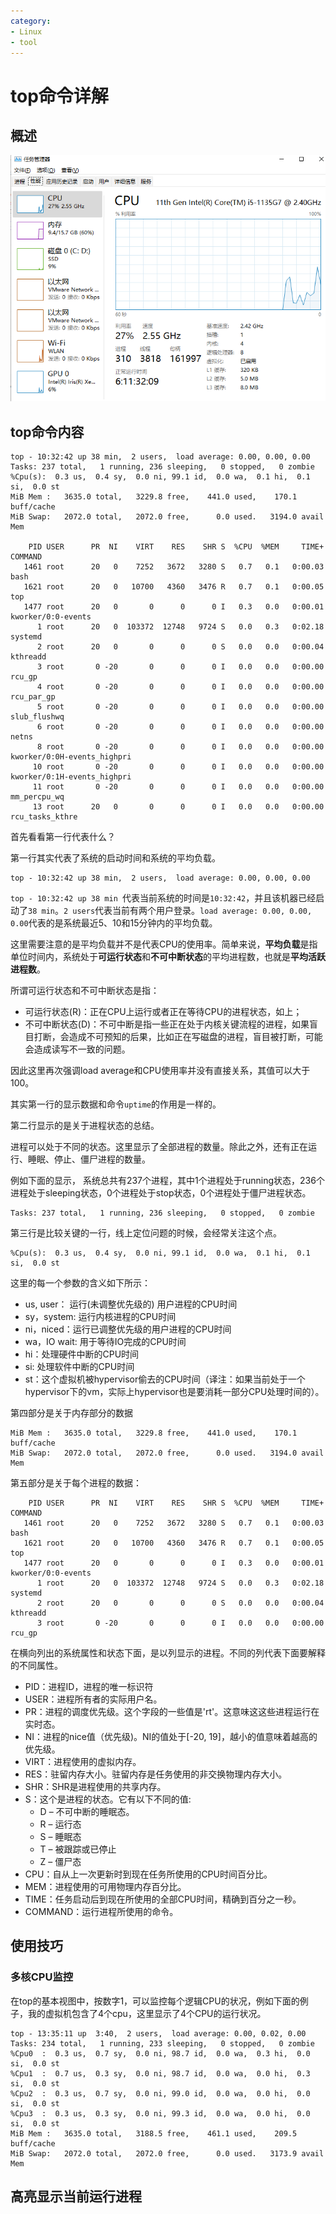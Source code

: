 ```yaml
---
category: 
- Linux
- tool
---
```



# top命令详解

## 概述
![git ssh key](https://raw.githubusercontent.com/zgjsxx/static-img-repo/main/blog/tool/top/windows_task_manger.png)



## top命令内容

```shell
top - 10:32:42 up 38 min,  2 users,  load average: 0.00, 0.00, 0.00
Tasks: 237 total,   1 running, 236 sleeping,   0 stopped,   0 zombie
%Cpu(s):  0.3 us,  0.4 sy,  0.0 ni, 99.1 id,  0.0 wa,  0.1 hi,  0.1 si,  0.0 st
MiB Mem :   3635.0 total,   3229.8 free,    441.0 used,    170.1 buff/cache
MiB Swap:   2072.0 total,   2072.0 free,      0.0 used.   3194.0 avail Mem

    PID USER      PR  NI    VIRT    RES    SHR S  %CPU  %MEM     TIME+ COMMAND
   1461 root      20   0    7252   3672   3280 S   0.7   0.1   0:00.03 bash
   1621 root      20   0   10700   4360   3476 R   0.7   0.1   0:00.05 top
   1477 root      20   0       0      0      0 I   0.3   0.0   0:00.01 kworker/0:0-events
      1 root      20   0  103372  12748   9724 S   0.0   0.3   0:02.18 systemd
      2 root      20   0       0      0      0 S   0.0   0.0   0:00.04 kthreadd
      3 root       0 -20       0      0      0 I   0.0   0.0   0:00.00 rcu_gp
      4 root       0 -20       0      0      0 I   0.0   0.0   0:00.00 rcu_par_gp
      5 root       0 -20       0      0      0 I   0.0   0.0   0:00.00 slub_flushwq
      6 root       0 -20       0      0      0 I   0.0   0.0   0:00.00 netns
      8 root       0 -20       0      0      0 I   0.0   0.0   0:00.00 kworker/0:0H-events_highpri
     10 root       0 -20       0      0      0 I   0.0   0.0   0:00.00 kworker/0:1H-events_highpri
     11 root       0 -20       0      0      0 I   0.0   0.0   0:00.00 mm_percpu_wq
     13 root      20   0       0      0      0 I   0.0   0.0   0:00.00 rcu_tasks_kthre
```

首先看看第一行代表什么？

第一行其实代表了系统的启动时间和系统的平均负载。

```shell
top - 10:32:42 up 38 min,  2 users,  load average: 0.00, 0.00, 0.00
```

```top - 10:32:42 up 38 min ```代表当前系统的时间是```10:32:42```，并且该机器已经启动了```38 min```。```2 users```代表当前有两个用户登录。```load average: 0.00, 0.00, 0.00```代表的是系统最近5、10和15分钟内的平均负载。

这里需要注意的是平均负载并不是代表CPU的使用率。简单来说，**平均负载**是指单位时间内，系统处于**可运行状态**和**不可中断状态**的平均进程数，也就是**平均活跃进程数**。

所谓可运行状态和不可中断状态是指：
- 可运行状态(R)：正在CPU上运行或者正在等待CPU的进程状态，如上；
- 不可中断状态(D)：不可中断是指一些正在处于内核关键流程的进程，如果盲目打断，会造成不可预知的后果，比如正在写磁盘的进程，盲目被打断，可能会造成读写不一致的问题。

因此这里再次强调load average和CPU使用率并没有直接关系，其值可以大于100。

其实第一行的显示数据和命令```uptime```的作用是一样的。

第二行显示的是关于进程状态的总结。

进程可以处于不同的状态。这里显示了全部进程的数量。除此之外，还有正在运行、睡眠、停止、僵尸进程的数量。

例如下面的显示， 系统总共有237个进程，其中1个进程处于running状态，236个进程处于sleeping状态，0个进程处于stop状态，0个进程处于僵尸进程状态。

```shell
Tasks: 237 total,   1 running, 236 sleeping,   0 stopped,   0 zombie
```

第三行是比较关键的一行，线上定位问题的时候，会经常关注这个点。

```shell
%Cpu(s):  0.3 us,  0.4 sy,  0.0 ni, 99.1 id,  0.0 wa,  0.1 hi,  0.1 si,  0.0 st
```
这里的每一个参数的含义如下所示：
- us, user： 运行(未调整优先级的) 用户进程的CPU时间
- sy，system: 运行内核进程的CPU时间
- ni，niced：运行已调整优先级的用户进程的CPU时间
- wa，IO wait: 用于等待IO完成的CPU时间
- hi：处理硬件中断的CPU时间
- si: 处理软件中断的CPU时间
- st：这个虚拟机被hypervisor偷去的CPU时间（译注：如果当前处于一个hypervisor下的vm，实际上hypervisor也是要消耗一部分CPU处理时间的）。


第四部分是关于内存部分的数据

```shell
MiB Mem :   3635.0 total,   3229.8 free,    441.0 used,    170.1 buff/cache
MiB Swap:   2072.0 total,   2072.0 free,      0.0 used.   3194.0 avail Mem
```

第五部分是关于每个进程的数据：
```shell
    PID USER      PR  NI    VIRT    RES    SHR S  %CPU  %MEM     TIME+ COMMAND
   1461 root      20   0    7252   3672   3280 S   0.7   0.1   0:00.03 bash
   1621 root      20   0   10700   4360   3476 R   0.7   0.1   0:00.05 top
   1477 root      20   0       0      0      0 I   0.3   0.0   0:00.01 kworker/0:0-events
      1 root      20   0  103372  12748   9724 S   0.0   0.3   0:02.18 systemd
      2 root      20   0       0      0      0 S   0.0   0.0   0:00.04 kthreadd
      3 root       0 -20       0      0      0 I   0.0   0.0   0:00.00 rcu_gp
```

在横向列出的系统属性和状态下面，是以列显示的进程。不同的列代表下面要解释的不同属性。

- PID：进程ID，进程的唯一标识符
- USER：进程所有者的实际用户名。
- PR：进程的调度优先级。这个字段的一些值是'rt'。这意味这这些进程运行在实时态。
- NI：进程的nice值（优先级)。NI的值处于[-20, 19]，越小的值意味着越高的优先级。
- VIRT：进程使用的虚拟内存。
- RES：驻留内存大小。驻留内存是任务使用的非交换物理内存大小。
- SHR：SHR是进程使用的共享内存。
- S：这个是进程的状态。它有以下不同的值:
  - D – 不可中断的睡眠态。
  - R – 运行态
  - S – 睡眠态
  - T – 被跟踪或已停止
  - Z – 僵尸态
- CPU：自从上一次更新时到现在任务所使用的CPU时间百分比。
- MEM：进程使用的可用物理内存百分比。
- TIME：任务启动后到现在所使用的全部CPU时间，精确到百分之一秒。
- COMMAND：运行进程所使用的命令。


## 使用技巧

### 多核CPU监控

在top的基本视图中，按数字1，可以监控每个逻辑CPU的状况，例如下面的例子，我的虚拟机包含了4个cpu，这里显示了4个CPU的运行状况。

```shell
top - 13:35:11 up  3:40,  2 users,  load average: 0.00, 0.02, 0.00
Tasks: 234 total,   1 running, 233 sleeping,   0 stopped,   0 zombie
%Cpu0  :  0.3 us,  0.7 sy,  0.0 ni, 98.7 id,  0.0 wa,  0.3 hi,  0.0 si,  0.0 st
%Cpu1  :  0.7 us,  0.3 sy,  0.0 ni, 98.7 id,  0.0 wa,  0.0 hi,  0.3 si,  0.0 st
%Cpu2  :  0.3 us,  0.7 sy,  0.0 ni, 99.0 id,  0.0 wa,  0.0 hi,  0.0 si,  0.0 st
%Cpu3  :  0.3 us,  0.3 sy,  0.0 ni, 99.3 id,  0.0 wa,  0.0 hi,  0.0 si,  0.0 st
MiB Mem :   3635.0 total,   3188.5 free,    461.1 used,    209.5 buff/cache
MiB Swap:   2072.0 total,   2072.0 free,      0.0 used.   3173.9 avail Mem
```

## 高亮显示当前运行进程
